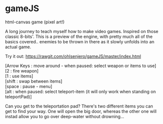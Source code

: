 # gameJS
html-canvas game  (pixel art!)

A long journey to teach myself how to make video games. Inspired on those classic 8-bits'.
This is a preview of the engine, with pretty much all of the basics covered.. enemies to be thrown in there as it slowly unfolds into an actual game. 

Try it out: https://rawgit.com/ohlsenjero/gameJS/master/index.html

[Arrow Keys : move around  -  when paused: select weapon or items to use]  
[2          : fire weapon]  
[1          : use items]  
[shift      : swap between items]  
[space      : pause - menu]  
[alt        : when paused: select teleport-item (it will only work when standing on teleportPad)]    


Can you get to the teleportation pad? There's two different items you can get to find your way. One will open the big door, whereas the other one will instad allow you to go over deep-water without drowning... 
